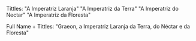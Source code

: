 Tittles:
  "A Imperatriz Laranja"
  "A Imperatriz da Terra"
  "A Imperatriz do Nectar"
  "A Imperatriz da Floresta"

Full Name + Tittles:
  "Graeon, a Imperatriz Laranja da Terra, do Néctar e da Floresta"